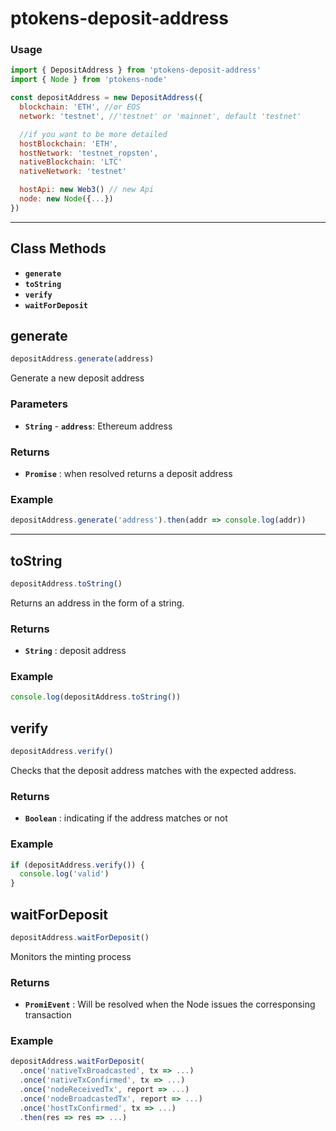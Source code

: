 # ptokens-deposit-address

### Usage

```js
import { DepositAddress } from 'ptokens-deposit-address'
import { Node } from 'ptokens-node'

const depositAddress = new DepositAddress({
  blockchain: 'ETH', //or EOS
  network: 'testnet', //'testnet' or 'mainnet', default 'testnet'

  //if you want to be more detailed
  hostBlockchain: 'ETH',
  hostNetwork: 'testnet_ropsten',
  nativeBlockchain: 'LTC'
  nativeNetwork: 'testnet'

  hostApi: new Web3() // new Api
  node: new Node({...})
})
```

***

## Class Methods

* __`generate`__
* __`toString`__
* __`verify`__
* __`waitForDeposit`__

## generate

```js
depositAddress.generate(address)
```

Generate a new deposit address

### Parameters

- __`String`__ - __`address`__: Ethereum address

### Returns

- __`Promise`__ : when resolved returns a deposit address

### Example
```js
depositAddress.generate('address').then(addr => console.log(addr))
```

***

## toString


```js
depositAddress.toString()
```

Returns an address in the form of a string.


### Returns

- __`String`__ : deposit address

### Example
```js
console.log(depositAddress.toString())
```

## verify

```js
depositAddress.verify()
```

Checks that the deposit address matches with the expected address.

### Returns

- __`Boolean`__ : indicating if the address matches or not

### Example
```js
if (depositAddress.verify()) {
  console.log('valid')
}
```

## waitForDeposit

```js
depositAddress.waitForDeposit()
```

Monitors the minting process

### Returns

- __`PromiEvent`__ :  Will be resolved when the Node issues the corresponsing transaction

### Example
```js
depositAddress.waitForDeposit(
  .once('nativeTxBroadcasted', tx => ...) 
  .once('nativeTxConfirmed', tx => ...) 
  .once('nodeReceivedTx', report => ...)
  .once('nodeBroadcastedTx', report => ...)
  .once('hostTxConfirmed', tx => ...)
  .then(res => res => ...)
```